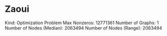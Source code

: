 # Zaoui

Kind: Optimization Problem
Max Nonzeros: 12771361
Number of Graphs: 1
Number of Nodes (Median): 2063494
Number of Nodes (Range): 2063494